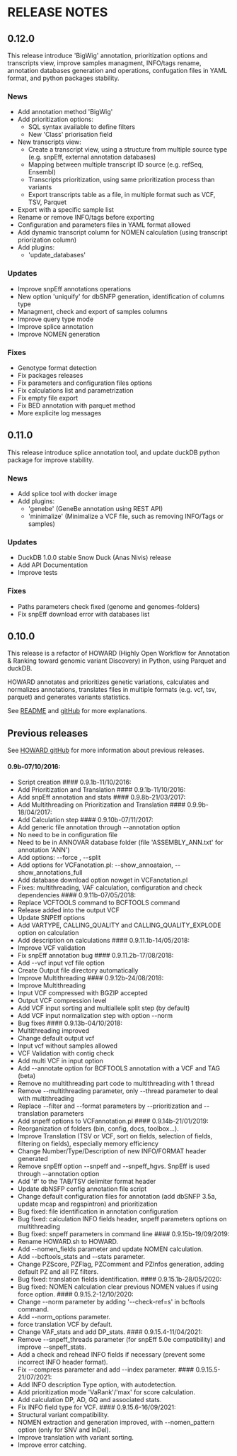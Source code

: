 # RELEASE NOTES

## 0.12.0

This release introduce 'BigWig' annotation, prioritization options and transcripts view,
improve samples managment, INFO/tags rename, annotation databases generation and
operations, confugation files in YAML format, and python packages stability.

### News

- Add annotation method 'BigWig'
- Add prioritization options:
  - SQL syntax available to define filters
  - New 'Class' priorisation field
- New transcripts view:
  - Create a transcript view, using a structure from multiple source
    type (e.g. snpEff, external annotation databases)
  - Mapping between multiple transcript ID source (e.g. refSeq, Ensembl)
  - Transcripts prioritization, using same prioritization process than
    variants
  - Export transcripts table as a file, in multiple format such as VCF,
    TSV, Parquet
- Export with a specific sample list
- Rename or remove INFO/tags before exporting
- Configuration and parameters files in YAML format allowed
- Add dynamic transcript column for NOMEN calculation (using transcript
  priorization column)
- Add plugins:
  - 'update_databases'

### Updates

- Improve snpEff annotations operations
- New option 'uniquify' for dbSNFP generation, identification of columns
  type
- Managment, check and export of samples columns
- Improve query type mode
- Improve splice annotation
- Improve NOMEN generation

### Fixes

- Genotype format detection
- Fix packages releases
- Fix parameters and configuration files options
- Fix calculations list and parametrization
- Fix empty file export
- Fix BED annotation with parquet method
- More explicite log messages

## 0.11.0

This release introduce splice annotation tool, and update duckDB python
package for improve stability.

### News

- Add splice tool with docker image
- Add plugins:
  - 'genebe' (GeneBe annotation using REST API)
  - 'minimalize' (Minimalize a VCF file, such as removing INFO/Tags or
    samples)

### Updates

- DuckDB 1.0.0 stable Snow Duck (Anas Nivis) release
- Add API Documentation
- Improve tests

### Fixes

- Paths parameters check fixed (genome and genomes-folders)
- Fix snpEff download error with databases list

## 0.10.0

This release is a refactor of HOWARD (Highly Open Workflow for
Annotation & Ranking toward genomic variant Discovery) in Python, using
Parquet and duckDB.

HOWARD annotates and prioritizes genetic variations, calculates and
normalizes annotations, translates files in multiple formats (e.g. vcf,
tsv, parquet) and generates variants statistics.

See [README](README.md) and
[gitHub](https://github.com/bioinfo-chru-strasbourg/howard) for more
explanations.

## Previous releases

See [HOWARD gitHub](https://github.com/bioinfo-chru-strasbourg/howard)
for more information about previous releases.

#### 0.9b-07/10/2016:

- Script creation \#### 0.9.1b-11/10/2016:
- Add Prioritization and Translation \#### 0.9.1b-11/10/2016:
- Add snpEff annotation and stats \#### 0.9.8b-21/03/2017:
- Add Multithreading on Prioritization and Translation \####
  0.9.9b-18/04/2017:
- Add Calculation step \#### 0.9.10b-07/11/2017:
- Add generic file annotation through --annotation option
- No need to be in configuration file
- Need to be in ANNOVAR database folder (file 'ASSEMBLY_ANN.txt' for
  annotation 'ANN')
- Add options: --force , --split
- Add options for VCFanotation.pl: --show_annoataion,
  --show_annotations_full
- Add database download option nowget in VCFanotation.pl
- Fixes: multithreading, VAF calculation, configuration and check
  dependencies \#### 0.9.11b-07/05/2018:
- Replace VCFTOOLS command to BCFTOOLS command
- Release added into the output VCF
- Update SNPEff options
- Add VARTYPE, CALLING_QUALITY and CALLING_QUALITY_EXPLODE option on
  calculation
- Add description on calculations \#### 0.9.11.1b-14/05/2018:
- Improve VCF validation
- Fix snpEff annotation bug \#### 0.9.11.2b-17/08/2018:
- Add --vcf input vcf file option
- Create Output file directory automatically
- Improve Multithreading \#### 0.9.12b-24/08/2018:
- Improve Multithreading
- Input VCF compressed with BGZIP accepted
- Output VCF compression level
- Add VCF input sorting and multiallele split step (by default)
- Add VCF input normalization step with option --norm
- Bug fixes \#### 0.9.13b-04/10/2018:
- Multithreading improved
- Change default output vcf
- Input vcf without samples allowed
- VCF Validation with contig check
- Add multi VCF in input option
- Add --annotate option for BCFTOOLS annotation with a VCF and TAG
  (beta)
- Remove no multithreading part code to multithreading with 1 thread
- Remove --multithreading parameter, only --thread parameter to deal
  with multithreading
- Replace --filter and --format parameters by --prioritization and
  --translation parameters
- Add snpeff options to VCFannotation.pl \#### 0.9.14b-21/01/2019:
- Reorganization of folders (bin, config, docs, toolbox...).
- Improve Translation (TSV or VCF, sort on fields, selection of fields,
  filtering on fields), especially memory efficiency
- Change Number/Type/Description of new INFO/FORMAT header generated
- Remove snpEff option --snpeff and --snpeff_hgvs. SnpEff is used
  through --annotation option
- Add '#' to the TAB/TSV delimiter format header
- Update dbNSFP config annotation file script
- Change default configuration files for annotation (add dbSNFP 3.5a,
  update mcap and regspintron) and prioritization
- Bug fixed: file identification in annotation configuration
- Bug fixed: calculation INFO fields header, snpeff parameters options
  on multithreading
- Bug fixed: snpeff parameters in command line \#### 0.9.15b-19/09/2019:
- Rename HOWARD.sh to HOWARD.
- Add --nomen_fields parameter and update NOMEN calculation.
- Add --bcftools_stats and --stats parameter.
- Change PZScore, PZFlag, PZComment and PZInfos generation, adding
  default PZ and all PZ filters.
- Bug fixed: translation fields identification. \####
  0.9.15.1b-28/05/2020:
- Bug fixed: NOMEN calculation clear previous NOMEN values if using
  force option. \#### 0.9.15.2-12/10/2020:
- Change --norm parameter by adding '--check-ref=s' in bcftools command.
- Add --norm_options parameter.
- force translation VCF by default.
- Change VAF_stats and add DP_stats. \#### 0.9.15.4-11/04/2021:
- Remove --snpeff_threads parameter (for snpEff 5.0e compatibility) and
  improve --snpeff_stats.
- Add a check and rehead INFO fields if necessary (prevent some
  incorrect INFO header format).
- Fix --compress parameter and add --index parameter. \####
  0.9.15.5-21/07/2021:
- Add INFO description Type option, with autodetection.
- Add prioritization mode 'VaRank'/'max' for score calculation.
- Add calculation DP, AD, GQ and associated stats.
- Fix INFO field type for VCF. \#### 0.9.15.6-16/09/2021:
- Structural variant compatibility.
- NOMEN extraction and generation improved, with --nomen_pattern option
  (only for SNV and InDel).
- Improve translation with variant sorting.
- Improve error catching.
